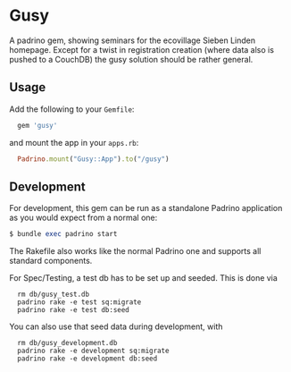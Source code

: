 # Gusy

A padrino gem, showing seminars for the ecovillage Sieben Linden homepage.
Except for a twist in registration creation (where data also is pushed to a CouchDB) the gusy solution should be rather general.

## Usage

Add the following to your `Gemfile`:

```ruby
  gem 'gusy'
```

and mount the app in your `apps.rb`:

```ruby
  Padrino.mount("Gusy::App").to("/gusy")
```

## Development

For development, this gem can be run as a standalone Padrino application
as you would expect from a normal one:

```ruby
$ bundle exec padrino start
```

The Rakefile also works like the normal Padrino one and supports all standard
components.

For Spec/Testing, a test db has to be set up and seeded.  This is done via
```
  rm db/gusy_test.db
  padrino rake -e test sq:migrate
  padrino rake -e test db:seed
```

You can also use that seed data during development, with
```
  rm db/gusy_development.db
  padrino rake -e development sq:migrate
  padrino rake -e development db:seed
```

